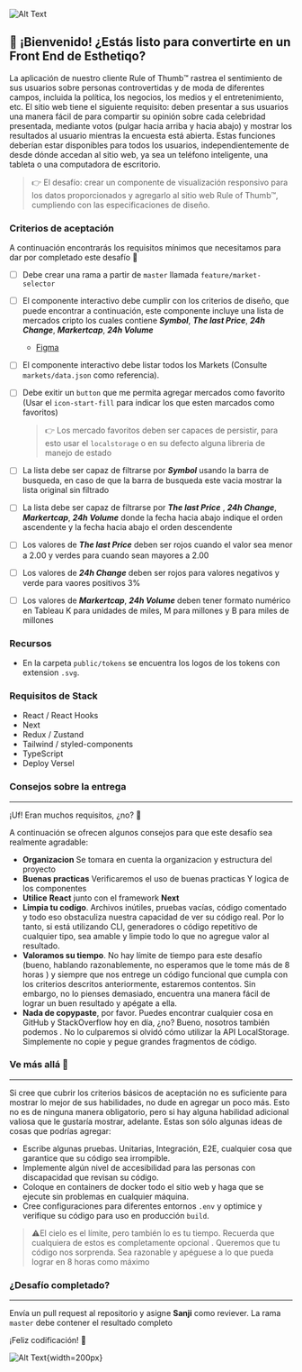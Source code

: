 ![Alt Text](https://i.ibb.co/RYRgghZ/Frame-1.png)

## 👋 ¡Bienvenido! ¿Estás listo para convertirte en un Front End de Esthetiqo?

La aplicación de nuestro cliente Rule of Thumb™️ rastrea el sentimiento de sus usuarios sobre personas controvertidas y de moda de diferentes campos, incluida la política, los negocios, los medios y el entretenimiento, etc. El sitio web tiene el siguiente requisito: deben presentar a sus usuarios una manera fácil de para compartir su opinión sobre cada celebridad presentada, mediante votos (pulgar hacia arriba y hacia abajo) y mostrar los resultados al usuario mientras la encuesta está abierta. Estas funciones deberían estar disponibles para todos los usuarios, independientemente de desde dónde accedan al sitio web, ya sea un teléfono inteligente, una tableta o una computadora de escritorio.


> 👉 El desafío: crear un componente de visualización responsivo para los datos proporcionados y agregarlo al sitio web Rule of Thumb™️, cumpliendo con las especificaciones de diseño.


### Criterios de aceptación
A continuación encontrarás los requisitos mínimos que necesitamos para dar por completado este desafío 🎉
- [ ] Debe crear una rama a partir de `master` llamada `feature/market-selector`
- [ ] El componente interactivo debe cumplir con los criterios de diseño, que puede encontrar a continuación, este componente incluye una lista de mercados cripto los cuales contiene **_Symbol_**, **_The last Price_**, **_24h Change_**, **_Markertcap_**, **_24h Volume_**

    - [Figma](https://www.figma.com/file/RA8tAkmpGEjrdHLSBBhYbU/Intentx-Perpetuals-V2?node-id=304-22777&mode=dev)

- [ ] El componente interactivo debe listar todos los Markets (Consulte `markets/data.json` como referencia).
- [ ] Debe exitir un `button` que me permita agregar mercados como favorito (Usar el `icon-start-fill` para indicar los que esten marcados como favoritos)
  > 👉 Los mercado favoritos deben ser capaces de persistir, para esto usar el `localstorage` o en su defecto alguna libreria de manejo de estado
- [ ] La lista debe ser capaz de filtrarse por **_Symbol_** usando la barra de busqueda, en caso de que la barra de busqueda este vacia mostrar la lista original sin filtrado
- [ ] La lista debe ser capaz de filtrarse por **_The last Price_** , **_24h Change_**, **_Markertcap_**, **_24h Volume_** donde la fecha hacia abajo indique el orden ascendente y la fecha hacia abajo el orden descendente
- [ ] Los valores de **_The last Price_** deben ser rojos cuando el valor sea menor a 2.00 y verdes para cuando sean mayores a 2.00
- [ ] Los valores de **_24h Change_** deben ser rojos para valores negativos y verde para vaores positivos 3%
- [ ] Los valores de **_Markertcap_**, **_24h Volume_** deben tener formato numérico en Tableau K para unidades de miles, M para millones y B para miles de millones

### Recursos

- En la carpeta `public/tokens` se encuentra los logos de los tokens con extension `.svg`.

### Requisitos de Stack

- React / React Hooks
- Next
- Redux / Zustand
- Tailwind / styled-components
- TypeScript
- Deploy Versel


### Consejos sobre la entrega
---------

¡Uf! Eran muchos requisitos, ¿no? 😬

A continuación se ofrecen algunos consejos para que este desafío sea realmente agradable:
- **Organizacion** Se tomara en cuenta la organizacion y estructura del proyecto
- **Buenas practicas** Verificaremos el uso de buenas practicas Y logica de los componentes
- **Utilice** **React** junto con el framework **Next**
- **Limpia tu codigo**. Archivos inútiles, pruebas vacías, código comentado y todo eso obstaculiza nuestra capacidad de ver su código real. Por lo tanto, si está utilizando CLI, generadores o código repetitivo de cualquier tipo, sea amable y limpie todo lo que no agregue valor al resultado.
- **Valoramos su tiempo**. No hay límite de tiempo para este desafío (bueno, hablando razonablemente, no esperamos que le tome más de 8 horas ) y siempre que nos entrege un código funcional que cumpla con los criterios descritos anteriormente, estaremos contentos. Sin embargo, no lo pienses demasiado, encuentra una manera fácil de lograr un buen resultado y apégate a ella.
- **Nada de copypaste**, por favor. Puedes encontrar cualquier cosa en GitHub y StackOverflow hoy en día, ¿no? Bueno, nosotros también podemos . No lo culparemos si olvidó cómo utilizar la API LocalStorage. Simplemente no copie y pegue grandes fragmentos de código.

### Ve más allá 🚀
---------

Si cree que cubrir los criterios básicos de aceptación no es suficiente para mostrar lo mejor de sus habilidades, no dude en agregar un poco más. Esto no es de ninguna manera obligatorio, pero si hay alguna habilidad adicional valiosa que le gustaría mostrar, adelante. Estas son sólo algunas ideas de cosas que podrías agregar:

- Escribe algunas pruebas. Unitarias, Integración, E2E, cualquier cosa que garantice que su código sea irrompible.
- Implemente algún nivel de accesibilidad para las personas con discapacidad que revisan su código.
- Coloque en containers de docker todo el sitio web y haga que se ejecute sin problemas en cualquier máquina.
- Cree configuraciones para diferentes entornos `.env` y optimice y verifique su código para uso en producción `build`.

> ⚠️El cielo es el límite, pero también lo es tu tiempo. Recuerda que cualquiera de estos es completamente opcional . Queremos que tu código nos sorprenda. Sea razonable y apéguese a lo que pueda lograr en 8 horas como máximo

### ¿Desafío completado? 
---------

Envía un pull request al repositorio y asigne **Sanji** como reviever. La rama `master` debe contener el resultado completo

¡Feliz codificación! 🙌

![Alt Text](https://user-images.githubusercontent.com/5693916/30273942-84252588-96fb-11e7-9420-5516b92cb1f7.gif){width=200px}